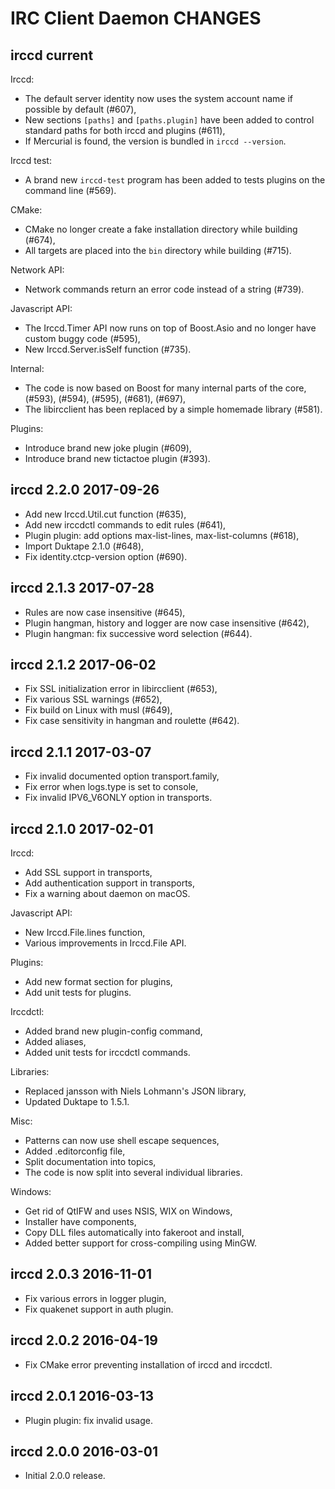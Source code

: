 IRC Client Daemon CHANGES
=========================

irccd current
----------------------

Irccd:

  - The default server identity now uses the system account name if possible by
    default (#607),
  - New sections `[paths]` and `[paths.plugin]` have been added to control
    standard paths for both irccd and plugins (#611),
  - If Mercurial is found, the version is bundled in `irccd --version`.

Irccd test:

  - A brand new `irccd-test` program has been added to tests plugins on the
    command line (#569).

CMake:

  - CMake no longer create a fake installation directory while building (#674),
  - All targets are placed into the `bin` directory while building (#715).

Network API:

  - Network commands return an error code instead of a string (#739).

Javascript API:

  - The Irccd.Timer API now runs on top of Boost.Asio and no longer have custom
    buggy code (#595),
  - New Irccd.Server.isSelf function (#735).

Internal:

  - The code is now based on Boost for many internal parts of the core, (#593),
    (#594), (#595), (#681), (#697),
  - The libircclient has been replaced by a simple homemade library (#581).

Plugins:

  - Introduce brand new joke plugin (#609),
  - Introduce brand new tictactoe plugin (#393).

irccd 2.2.0 2017-09-26
----------------------

  - Add new Irccd.Util.cut function (#635),
  - Add new irccdctl commands to edit rules (#641),
  - Plugin plugin: add options max-list-lines, max-list-columns (#618),
  - Import Duktape 2.1.0 (#648),
  - Fix identity.ctcp-version option (#690).

irccd 2.1.3 2017-07-28
----------------------

  - Rules are now case insensitive (#645),
  - Plugin hangman, history and logger are now case insensitive (#642),
  - Plugin hangman: fix successive word selection (#644).

irccd 2.1.2 2017-06-02
----------------------

  - Fix SSL initialization error in libircclient (#653),
  - Fix various SSL warnings (#652),
  - Fix build on Linux with musl (#649),
  - Fix case sensitivity in hangman and roulette (#642).

irccd 2.1.1 2017-03-07
----------------------

  - Fix invalid documented option transport.family,
  - Fix error when logs.type is set to console,
  - Fix invalid IPV6_V6ONLY option in transports.

irccd 2.1.0 2017-02-01
----------------------

Irccd:

  - Add SSL support in transports,
  - Add authentication support in transports,
  - Fix a warning about daemon on macOS.

Javascript API:

  - New Irccd.File.lines function,
  - Various improvements in Irccd.File API.

Plugins:

  - Add new format section for plugins,
  - Add unit tests for plugins.

Irccdctl:

  - Added brand new plugin-config command,
  - Added aliases,
  - Added unit tests for irccdctl commands.

Libraries:

  - Replaced jansson with Niels Lohmann's JSON library,
  - Updated Duktape to 1.5.1.

Misc:

  - Patterns can now use shell escape sequences,
  - Added .editorconfig file,
  - Split documentation into topics,
  - The code is now split into several individual libraries.

Windows:

  - Get rid of QtIFW and uses NSIS, WIX on Windows,
  - Installer have components,
  - Copy DLL files automatically into fakeroot and install,
  - Added better support for cross-compiling using MinGW.

irccd 2.0.3 2016-11-01
----------------------

  - Fix various errors in logger plugin,
  - Fix quakenet support in auth plugin.

irccd 2.0.2 2016-04-19
----------------------

  - Fix CMake error preventing installation of irccd and irccdctl.

irccd 2.0.1 2016-03-13
----------------------

  - Plugin plugin: fix invalid usage.

irccd 2.0.0 2016-03-01
----------------------

  - Initial 2.0.0 release.
